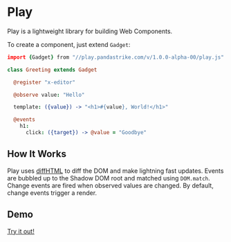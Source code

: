# Play

Play is a lightweight library for building Web Components.

To create a component, just extend `Gadget`:

```coffee
import {Gadget} from "//play.pandastrike.com/v/1.0.0-alpha-00/play.js"

class Greeting extends Gadget

  @register "x-editor"

  @observe value: "Hello"

  template: ({value}) -> "<h1>#{value}, World!</h1>"

  @events
    h1:
      click: ({target}) -> @value = "Goodbye"

```

## How It Works

Play uses [diffHTML](https://diffhtml.org/) to diff the DOM and make lightning fast updates. Events are bubbled up to the Shadow DOM root and matched using `DOM.match`. Change events are fired when observed values are changed. By default, change events trigger a render.

## Demo

[Try it out!](https://play.pandastrike.com/v/1.0.0-alpha-00/demos/markdown-editor)
